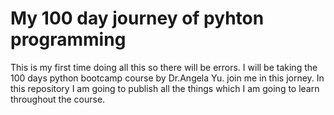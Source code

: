 # My 100 day journey of pyhton programming
This is my first time doing all this so there will be errors.
I will be taking the 100 days python bootcamp course by Dr.Angela Yu.
join me in this jorney. In this repository I am going to publish all the things which I am going to learn throughout the course.